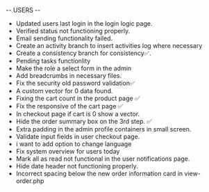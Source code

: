 -- USERS --
- Updated users last login in the login logic page.
- Verified status not functioning properly.
- Email sending functionality failed.
- Create an activity branch to insert activities log where necessary
- Create a consistency branch for consistency✅.
- Pending tasks functionlity
- Make the role a select form in the admin
- Add breadcrumbs in necessary files.
- Fix the security old password validation✅
- A custom vector for 0 data found.
- Fixing the cart count in the product page ✅
- Fix the responsive of the cart page ✅
- In checkout page if cart is 0 show a vector.
- Hide the order summary box on the 3rd step. ✅
- Extra padding in the admin profile containers in small screen.
- Validate input fields in user checkout page.
- i want to add option to change language 
- Fix system overview for users today
- Mark all as read not functional in the user notifications page.
- Hide date header not functioning properly.
- Incorrect spacing below the new order information card in view-order.php
